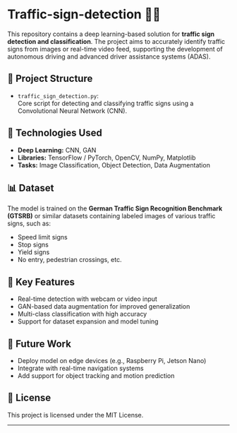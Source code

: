 # Traffic-sign-detection 🚦🛑

This repository contains a deep learning-based solution for **traffic sign detection and classification**. The project aims to accurately identify traffic signs from images or real-time video feed, supporting the development of autonomous driving and advanced driver assistance systems (ADAS).

## 📁 Project Structure

- `traffic_sign_detection.py`:  
  Core script for detecting and classifying traffic signs using a Convolutional Neural Network (CNN).

## 🧠 Technologies Used

- **Deep Learning:** CNN, GAN  
- **Libraries:** TensorFlow / PyTorch, OpenCV, NumPy, Matplotlib  
- **Tasks:** Image Classification, Object Detection, Data Augmentation

## 📊 Dataset

The model is trained on the **German Traffic Sign Recognition Benchmark (GTSRB)** or similar datasets containing labeled images of various traffic signs, such as:

- Speed limit signs  
- Stop signs  
- Yield signs  
- No entry, pedestrian crossings, etc.

## 🏁 Key Features

- Real-time detection with webcam or video input  
- GAN-based data augmentation for improved generalization  
- Multi-class classification with high accuracy  
- Support for dataset expansion and model tuning

## 🚀 Future Work

- Deploy model on edge devices (e.g., Raspberry Pi, Jetson Nano)  
- Integrate with real-time navigation systems  
- Add support for object tracking and motion prediction

## 📄 License

This project is licensed under the MIT License.

---
